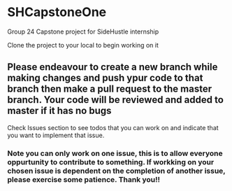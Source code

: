 # SHCapstoneOne
Group 24 Capstone project for SideHustle internship

Clone the project to your local to begin working on it


## Please endeavour to create a new branch while making changes and push ypur code to that branch then make a pull request to the master branch. Your code will be reviewed and added to master if it has no bugs

Check Issues section to see todos that you can work on and indicate that you want to implement that issue.

### Note you can only work on one issue, this is to allow everyone oppurtunity to contribute to something. If workking on your chosen issue is dependent on the completion of another issue, please exercise some patience. Thank you!!
